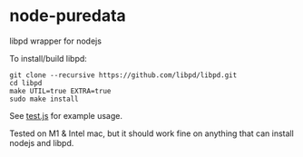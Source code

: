 # node-puredata
libpd wrapper for nodejs

To install/build libpd:

```
git clone --recursive https://github.com/libpd/libpd.git
cd libpd
make UTIL=true EXTRA=true
sudo make install
```

See [test.js](./test.js) for example usage.

Tested on M1 & Intel mac, but it should work fine on anything that can install nodejs and libpd.